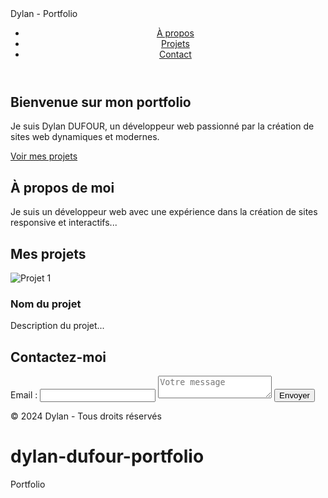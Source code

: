 <!DOCTYPE html>
<html lang="fr">
<head>
  <meta charset="UTF-8">
  <meta name="viewport" content="width=device-width, initial-scale=1.0">
  <meta name="description" content="Portfolio de [Votre Nom], développeur web spécialisé dans la création de sites modernes et dynamiques.">
  Dylan - Portfolio
  <link rel="stylesheet" href="styles.css">
</head>
<body>
  <header>
    <nav>
      <ul>
        <li><a href="#about">À propos</a></li>
        <li><a href="#projects">Projets</a></li>
        <li><a href="#contact">Contact</a></li>
      </ul>
    </nav>
  </header>

  <section id="hero">
    <h1>Bienvenue sur mon portfolio</h1>
    <p>Je suis Dylan DUFOUR, un développeur web passionné par la création de sites web dynamiques et modernes.</p>
    <a href="#projects" class="btn">Voir mes projets</a>
  </section>

  <section id="about">
    <h2>À propos de moi</h2>
    <p>Je suis un développeur web avec une expérience dans la création de sites responsive et interactifs...</p>
  </section>

  <section id="projects">
    <h2>Mes projets</h2>
    <div class="project-card">
      <img src="projet1.jpg" alt="Projet 1">
      <h3>Nom du projet</h3>
      <p>Description du projet...</p>
    </div>
    <!-- Ajoutez d'autres cartes de projets ici -->
  </section>

  <section id="contact">
    <h2>Contactez-moi</h2>
    <form action="mailto:contact@votresite.com" method="POST" enctype="text/plain">
      <label for="email">Email :</label>
      <input type="email" id="email" name="email" required>
      <textarea id="message" name="message" placeholder="Votre message" required></textarea>
      <button type="submit">Envoyer</button>
    </form>
  </section>

  <footer>
    <p>&copy; 2024 Dylan - Tous droits réservés</p>
  </footer>
</body>
</html>


# dylan-dufour-portfolio
Portfolio
